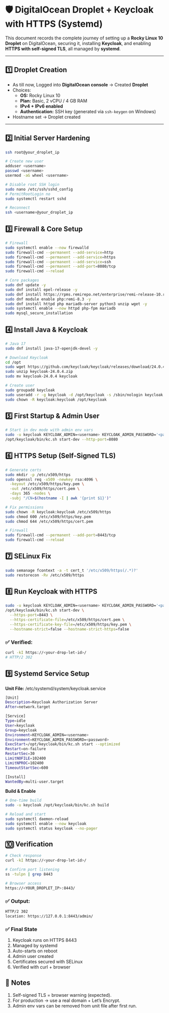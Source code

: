 # 🛡️ DigitalOcean Droplet + Keycloak with HTTPS (Systemd)

This document records the complete journey of setting up a **Rocky Linux 10 Droplet** on DigitalOcean, securing it, installing **Keycloak**, and enabling **HTTPS with self-signed TLS**, all managed by **systemd**.

---

## 1️⃣ Droplet Creation
- As till now, Logged into **DigitalOcean console** → Created **Droplet**
- Choices:
  - **OS:** Rocky Linux 10
  - **Plan:** Basic, 2 vCPU / 4 GB RAM
  - **IPv4 + IPv6 enabled**
  - **Authentication:** SSH key (generated via `ssh-keygen` on Windows)
- Hostname set → Droplet created

---

## 2️⃣ Initial Server Hardening
```bash
ssh root@your_droplet_ip

# Create new user
adduser <username>
passwd <username>
usermod -aG wheel <username>

# Disable root SSH login
sudo nano /etc/ssh/sshd_config
# PermitRootLogin no
sudo systemctl restart sshd

# Reconnect
ssh <username>@your_droplet_ip

```
## 3️⃣ Firewall & Core Setup

```bash
# Firewall
sudo systemctl enable --now firewalld
sudo firewall-cmd --permanent --add-service=http
sudo firewall-cmd --permanent --add-service=https
sudo firewall-cmd --permanent --add-service=ssh
sudo firewall-cmd --permanent --add-port=8080/tcp
sudo firewall-cmd --reload

# Core packages
sudo dnf update -y
sudo dnf install epel-release -y
sudo dnf install https://rpms.remirepo.net/enterprise/remi-release-10.rpm -y
sudo dnf module enable php:remi-8.3 -y
sudo dnf install httpd php mariadb-server python3 unzip wget -y
sudo systemctl enable --now httpd php-fpm mariadb
sudo mysql_secure_installation
```

## 4️⃣ Install Java & Keycloak

```bash
# Java 17
sudo dnf install java-17-openjdk-devel -y

# Download Keycloak
cd /opt
sudo wget https://github.com/keycloak/keycloak/releases/download/24.0.4/keycloak-24.0.4.zip
sudo unzip keycloak-24.0.4.zip
sudo mv keycloak-24.0.4 keycloak

# Create user
sudo groupadd keycloak
sudo useradd -r -g keycloak -d /opt/keycloak -s /sbin/nologin keycloak
sudo chown -R keycloak:keycloak /opt/keycloak
```

## 5️⃣ First Startup & Admin User

```bash
# Start in dev mode with admin env vars
sudo -u keycloak KEYCLOAK_ADMIN=<username> KEYCLOAK_ADMIN_PASSWORD='<password>' \
/opt/keycloak/bin/kc.sh start-dev --http-port=8080
```
## 6️⃣ HTTPS Setup (Self-Signed TLS)
```bash
# Generate certs
sudo mkdir -p /etc/x509/https
sudo openssl req -x509 -newkey rsa:4096 \
  -keyout /etc/x509/https/key.pem \
  -out /etc/x509/https/cert.pem \
  -days 365 -nodes \
  -subj "/CN=$(hostname -I | awk '{print $1}')"

# Fix permissions
sudo chown -R keycloak:keycloak /etc/x509/https
sudo chmod 600 /etc/x509/https/key.pem
sudo chmod 644 /etc/x509/https/cert.pem

# Firewall
sudo firewall-cmd --permanent --add-port=8443/tcp
sudo firewall-cmd --reload
```
## 7️⃣ SELinux Fix
```bash
sudo semanage fcontext -a -t cert_t '/etc/x509/https(/.*)?'
sudo restorecon -Rv /etc/x509/https
```
## 8️⃣ Run Keycloak with HTTPS
```bash
sudo -u keycloak KEYCLOAK_ADMIN=<username> KEYCLOAK_ADMIN_PASSWORD='<password>' \
/opt/keycloak/bin/kc.sh start-dev \
  --https-port=8443 \
  --https-certificate-file=/etc/x509/https/cert.pem \
  --https-certificate-key-file=/etc/x509/https/key.pem \
  --hostname-strict=false --hostname-strict-https=false
```

### ✅ Verified:
```bash
curl -kI https://<your-drop-let-id>/
# HTTP/2 302
```

## 9️⃣ Systemd Service Setup

**Unit File:** /etc/systemd/system/keycloak.service
```bash
[Unit]
Description=Keycloak Authorization Server
After=network.target

[Service]
Type=idle
User=keycloak
Group=keycloak
Environment=KEYCLOAK_ADMIN=<username>
Environment=KEYCLOAK_ADMIN_PASSWORD=<password>
ExecStart=/opt/keycloak/bin/kc.sh start --optimized
Restart=on-failure
RestartSec=30
LimitNOFILE=102400
LimitNPROC=102400
TimeoutStartSec=600

[Install]
WantedBy=multi-user.target
```

**Build & Enable**
```bash
# One-time build
sudo -u keycloak /opt/keycloak/bin/kc.sh build

# Reload and start
sudo systemctl daemon-reload
sudo systemctl enable --now keycloak
sudo systemctl status keycloak --no-pager
```
## 🔟 Verification
```bash
# Check response
curl -kI https://<your-drop-let-id>/

# Confirm port listening
ss -tulpn | grep 8443

# Browser access
https://<YOUR_DROPLET_IP>:8443/
```

### ✅ Output:
```bash
HTTP/2 302
location: https://127.0.0.1:8443/admin/
```

### ✅ Final State

1. Keycloak runs on HTTPS 8443
2. Managed by systemd
3. Auto-starts on reboot
4. Admin user created
5. Certificates secured with SELinux
6. Verified with curl + browser

## 📌 Notes

1. Self-signed TLS = browser warning (expected).
2. For production → use a real domain + Let’s Encrypt.
3. Admin env vars can be removed from unit file after first run.

